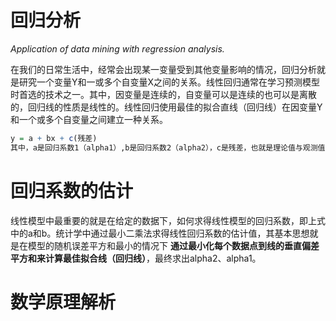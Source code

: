 # 回归分析
*Application of data mining with regression analysis.*

在我们的日常生活中，经常会出现某一变量受到其他变量影响的情况，回归分析就是研究一个变量Y和一或多个自变量X之间的关系。线性回归通常在学习预测模型时首选的技术之一。其中，因变量是连续的，自变量可以是连续的也可以是离散的，回归线的性质是线性的。线性回归使用最佳的拟合直线（回归线）在因变量Y和一个或多个自变量之间建立一种关系。
```R
y = a + bx + c(残差) 
其中，a是回归系数1（alpha1）,b是回归系数2（alpha2），c是残差，也就是理论值与观测值的偏差，是一个不可观测的随机变量，或称为随机误差项。
```

# 回归系数的估计
线性模型中最重要的就是在给定的数据下，如何求得线性模型的回归系数，即上式中的a和b。统计学中通过最小二乘法求得线性回归系数的估计值，其基本思想就是在模型的随机误差平方和最小的情况下 **通过最小化每个数据点到线的垂直偏差平方和来计算最佳拟合线（回归线）**，最终求出alpha2、alpha1。
# 数学原理解析

